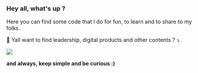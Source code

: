 ### Hey all, what's up ?

Here you can find some code that I do for fun, to learn and to share to my folks.
</p>

<p align="left">
  💌 Yall want to find leadership, digital products and other contents ? ⤵️
</p>

<p align="left">  
  <a href="https://linktr.ee/Mauriciobranda" alt="Linktr.ee">
  <img src="https://img.shields.io/badge/linktree-39E09B?style=for-the-badge&logo=linktree&logoColor=white&link=https://linktr.ee/Mauriciobranda/" /></a>
  
  <strong> and always, keep simple and be curious :) </strong>
